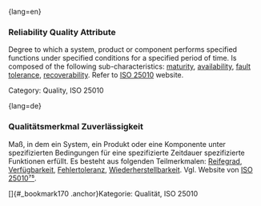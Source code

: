 {lang=en}
### Reliability Quality Attribute
Degree to which a system, product or component performs specified functions under specified conditions for a specified period of time.
Is composed of the following sub-characteristics: [maturity](#term-maturity-quality-attribute), [availability](#term-availability-quality-attribute), [fault tolerance](#term-fault-tolerance-quality-attribute), [recoverability](#term-recoverability-quality-attribute).
Refer to [ISO 25010](http://iso25000.com/index.php/en/iso-25000-standards/iso-25010) website.

Category: Quality, ISO 25010


{lang=de}
### Qualitätsmerkmal Zuverlässigkeit

Maß, in dem ein System, ein Produkt oder eine Komponente unter
spezifizierten Bedingungen für eine spezifizierte Zeitdauer
spezifizierte Funktionen erfüllt. Es besteht aus folgenden
Teilmerkmalen: [Reifegrad](#_bookmark129),
[Verfügbarkeit](#_bookmark47), [Fehlertoleranz](#_bookmark100),
[Wiederherstellbarkeit](#_bookmark167). Vgl. Website von [ISO
25010](http://iso25000.com/index.php/en/iso-25000-standards/iso-25010)[⁷⁵](#_bookmark174).

[]{#_bookmark170 .anchor}Kategorie: Qualität, ISO 25010


